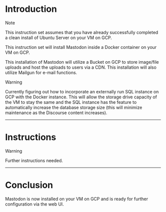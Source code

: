 # Introduction
> [!NOTE]
> This instruction set assumes that you have already successfully completed a clean install of Ubuntu Server on your VM on GCP.

This instruction set will install Mastodon inside a Docker container on your VM on GCP.

This installation of Mastodon will utilize a Bucket on GCP to store image/file uploads and host the uploads to users via a CDN. This installation will also utilize Mailgun for e-mail functions.

> [!WARNING]
> Currently figuring out how to incorporate an externally run SQL instance on GCP with the Docker instance. This will allow the storage drive capacity of the VM to stay the same and the SQL instance has the feature to automatically increase the database storage size (this will minimize maintenance as the Discourse content increases).
-----
# Instructions

> [!WARNING]
> Further instructions needed.
-----
# Conclusion
Mastodon is now installed on your VM on GCP and is ready for further configuration via the web UI.
